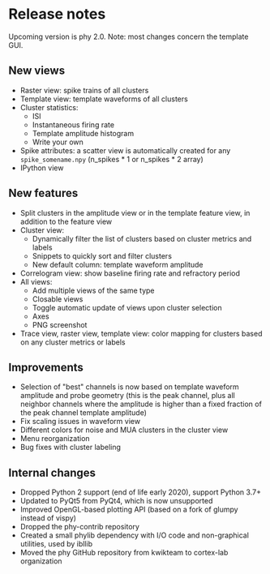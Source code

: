 # Release notes

Upcoming version is phy 2.0. Note: most changes concern the template GUI.

## New views

* Raster view: spike trains of all clusters
* Template view: template waveforms of all clusters
* Cluster statistics:
    * ISI
    * Instantaneous firing rate
    * Template amplitude histogram
    * Write your own
* Spike attributes: a scatter view is automatically created for any `spike_somename.npy` (n_spikes * 1 or n_spikes * 2 array)
* IPython view

## New features

* Split clusters in the amplitude view or in the template feature view, in addition to the feature view
* Cluster view:
    * Dynamically filter the list of clusters based on cluster metrics and labels
    * Snippets to quickly sort and filter clusters
    * New default column: template waveform amplitude
* Correlogram view: show baseline firing rate and refractory period
* All views:
    * Add multiple views of the same type
    * Closable views
    * Toggle automatic update of views upon cluster selection
    * Axes
    * PNG screenshot
* Trace view, raster view, template view: color mapping for clusters based on any cluster metrics or labels


## Improvements

* Selection of "best" channels is now based on template waveform amplitude and probe geometry (this is the peak channel, plus all neighbor channels where the amplitude is higher than a fixed fraction of the peak channel template amplitude)
* Fix scaling issues in waveform view
* Different colors for noise and MUA clusters in the cluster view
* Menu reorganization
* Bug fixes with cluster labeling


## Internal changes

* Dropped Python 2 support (end of life early 2020), support Python 3.7+
* Updated to PyQt5 from PyQt4, which is now unsupported
* Improved OpenGL-based plotting API (based on a fork of glumpy instead of vispy)
* Dropped the phy-contrib repository
* Created a small phylib dependency with I/O code and non-graphical utilities, used by ibllib
* Moved the phy GitHub repository from kwikteam to cortex-lab organization
